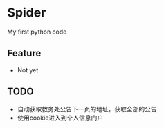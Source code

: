 # Spider
My first python code
## Feature
- Not yet
## TODO
- 自动获取教务处公告下一页的地址，获取全部的公告
- 使用cookie进入到个人信息门户
